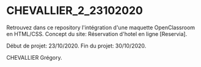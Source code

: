 # CHEVALLIER_2_23102020

Retrouvez dans ce repository l'intégration d'une maquette OpenClassroom en HTML/CSS.
Concept du site: Réservation d'hotel en ligne [Reservia].

Début de projet: 23/10/2020.
Fin du projet: 30/10/2020.

CHEVALLIER Grégory.
